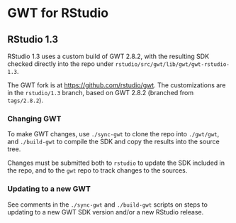 # GWT for RStudio

## RStudio 1.3
RStudio 1.3 uses a custom build of GWT 2.8.2, with the resulting SDK checked directly into
the repo under `rstudio/src/gwt/lib/gwt/gwt-rstudio-1.3`.

The GWT fork is at https://github.com/rstudio/gwt. The customizations are in the `rstudio/1.3` 
branch, based on GWT 2.8.2 (branched from `tags/2.8.2`).

### Changing GWT
To make GWT changes, use `./sync-gwt` to clone the repo into `./gwt/gwt`, and `./build-gwt` to
compile the SDK and copy the results into the source tree.

Changes must be submitted both to `rstudio` to update the SDK included in the repo, and to
the `gwt` repo to track changes to the sources.

### Updating to a new GWT
See comments in the `./sync-gwt` and `./build-gwt` scripts on steps to updating to a new 
GWT SDK version and/or a new RStudio release.
